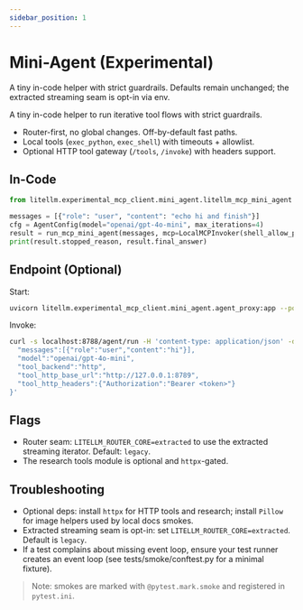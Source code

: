 ```yaml
---
sidebar_position: 1
---
```


# Mini-Agent (Experimental)

A tiny in-code helper with strict guardrails. Defaults remain unchanged; the extracted streaming seam is opt-in via env.



A tiny in-code helper to run iterative tool flows with strict guardrails.

- Router-first, no global changes. Off-by-default fast paths.
- Local tools (`exec_python`, `exec_shell`) with timeouts + allowlist.
- Optional HTTP tool gateway (`/tools`, `/invoke`) with headers support.

## In-Code

```py
from litellm.experimental_mcp_client.mini_agent.litellm_mcp_mini_agent import AgentConfig, LocalMCPInvoker, run_mcp_mini_agent

messages = [{"role": "user", "content": "echo hi and finish"}]
cfg = AgentConfig(model="openai/gpt-4o-mini", max_iterations=4)
result = run_mcp_mini_agent(messages, mcp=LocalMCPInvoker(shell_allow_prefixes=("echo",)), cfg=cfg)
print(result.stopped_reason, result.final_answer)
```

## Endpoint (Optional)

Start:

```bash
uvicorn litellm.experimental_mcp_client.mini_agent.agent_proxy:app --port 8788
```

Invoke:

```bash
curl -s localhost:8788/agent/run -H 'content-type: application/json' -d '{
  "messages":[{"role":"user","content":"hi"}],
  "model":"openai/gpt-4o-mini",
  "tool_backend":"http",
  "tool_http_base_url":"http://127.0.0.1:8789",
  "tool_http_headers":{"Authorization":"Bearer <token>"}
}'
```

## Flags

- Router seam: `LITELLM_ROUTER_CORE=extracted` to use the extracted streaming iterator. Default: `legacy`.
- The research tools module is optional and `httpx`-gated.



## Troubleshooting
- Optional deps: install `httpx` for HTTP tools and research; install `Pillow` for image helpers used by local docs smokes.
- Extracted streaming seam is opt-in: set `LITELLM_ROUTER_CORE=extracted`. Default is `legacy`.
- If a test complains about missing event loop, ensure your test runner creates an event loop (see tests/smoke/conftest.py for a minimal fixture).

> Note: smokes are marked with `@pytest.mark.smoke` and registered in `pytest.ini`.
